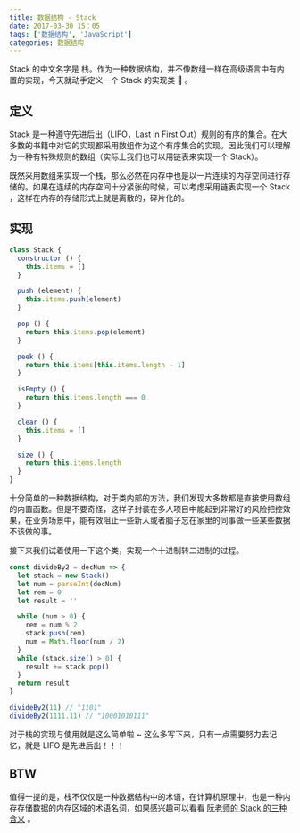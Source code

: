 ```yaml
---
title: 数据结构 - Stack
date: 2017-03-30 15：05
tags: ['数据结构', 'JavaScript']
categories: 数据结构
---
```


Stack 的中文名字是 栈。作为一种数据结构，并不像数组一样在高级语言中有内置的实现，今天就动手定义一个 Stack 的实现类 🤔 。

<!-- more -->

## 定义

Stack 是一种遵守先进后出（LIFO，Last in First Out）规则的有序的集合。在大多数的书籍中对它的实现都采用数组作为这个有序集合的实现。因此我们可以理解为一种有特殊规则的数组（实际上我们也可以用链表来实现一个 Stack）。

既然采用数组来实现一个栈，那么必然在内存中也是以一片连续的内存空间进行存储的。如果在连续的内存空间十分紧张的时候，可以考虑采用链表实现一个 Stack ，这样在内存的存储形式上就是离散的，碎片化的。

## 实现

```javascript
class Stack {
  constructor () {
    this.items = []
  }

  push (element) {
    this.items.push(element)
  }

  pop () {
    return this.items.pop(element)
  }

  peek () {
    return this.items[this.items.length - 1]
  }

  isEmpty () {
    return this.items.length === 0
  }

  clear () {
    this.items = []
  }

  size () {
    return this.items.length
  }
}
```

十分简单的一种数据结构，对于类内部的方法，我们发现大多数都是直接使用数组的内置函数。但是不要奇怪，这样子封装在多人项目中能起到非常好的风险把控效果，在业务场景中，能有效阻止一些新人或者脑子忘在家里的同事做一些某些数据不该做的事。

接下来我们试着使用一下这个类，实现一个十进制转二进制的过程。

```javascript
const divideBy2 = decNum => {
  let stack = new Stack()
  let num = parseInt(decNum)
  let rem = 0
  let result = ''

  while (num > 0) {
    rem = num % 2
    stack.push(rem)
    num = Math.floor(num / 2)
  }
  while (stack.size() > 0) {
    result += stack.pop()
  }
  return result
}

divideBy2(11) // "1101"
divideBy2(1111.11) // "10001010111"
```

对于栈的实现与使用就是这么简单啦 ~ 这么多写下来，只有一点需要努力去记忆，就是 LIFO 是先进后出！！！

## BTW

值得一提的是，栈不仅仅是一种数据结构中的术语，在计算机原理中，也是一种内存存储数据的内存区域的术语名词，如果感兴趣可以看看 [阮老师的 Stack 的三种含义](http://www.ruanyifeng.com/blog/2013/11/stack.html) 。
